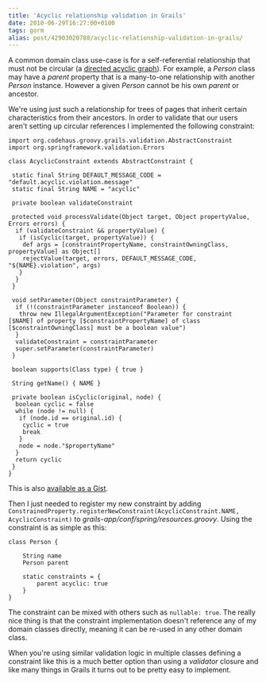 ```yaml
---
title: 'Acyclic relationship validation in Grails'
date: 2010-06-29T16:27:00+0100
tags: gorm
alias: post/42903020788/acyclic-relationship-validation-in-grails/
---
```


A common domain class use-case is for a self-referential relationship that must not be circular (a [directed acyclic graph][1]). For example, a _Person_ class may have a _parent_ property that is a many-to-one relationship with another _Person_ instance. However a given _Person_ cannot be his own _parent_ or ancestor.

<!-- more -->

We're using just such a relationship for trees of pages that inherit certain characteristics from their ancestors. In order to validate that our users aren't setting up circular references I implemented the following constraint:

    import org.codehaus.groovy.grails.validation.AbstractConstraint
    import org.springframework.validation.Errors

    class AcyclicConstraint extends AbstractConstraint {

     static final String DEFAULT_MESSAGE_CODE = "default.acyclic.violation.message"
     static final String NAME = "acyclic"

     private boolean validateConstraint

     protected void processValidate(Object target, Object propertyValue, Errors errors) {
      if (validateConstraint && propertyValue) {
       if (isCyclic(target, propertyValue)) {
        def args = [constraintPropertyName, constraintOwningClass, propertyValue] as Object[]
        rejectValue(target, errors, DEFAULT_MESSAGE_CODE, "${NAME}.violation", args)
       }
      }
     }

     void setParameter(Object constraintParameter) {
      if (!(constraintParameter instanceof Boolean)) {
       throw new IllegalArgumentException("Parameter for constraint [$NAME] of property [$constraintPropertyName] of class [$constraintOwningClass] must be a boolean value")
      }
      validateConstraint = constraintParameter
      super.setParameter(constraintParameter)
     }

     boolean supports(Class type) { true }

     String getName() { NAME }

     private boolean isCyclic(original, node) {
      boolean cyclic = false
      while (node != null) {
       if (node.id == original.id) {
        cyclic = true
        break
       }
       node = node."$propertyName"
      }
      return cyclic
     }
    }

This is also [available as a Gist](http://gist.github.com/457351.js?file=AcyclicConstraint.groovy).

Then I just needed to register my new constraint by adding `ConstrainedProperty.registerNewConstraint(AcyclicConstraint.NAME, AcyclicConstraint)` to _grails-app/conf/spring/resources.groovy_. Using the constraint is as simple as this:

    class Person {

        String name
        Person parent

        static constraints = {
            parent acyclic: true
        }
    }

The constraint can be mixed with others such as `nullable: true`. The really nice thing is that the constraint implementation doesn't reference any of my domain classes directly, meaning it can be re-used in any other domain class.

When you're using similar validation logic in multiple classes defining a constraint like this is a much better option than using a _validator_ closure and like many things in Grails it turns out to be pretty easy to implement.

[1]: http://en.wikipedia.org/wiki/Directed_acyclic_graph

